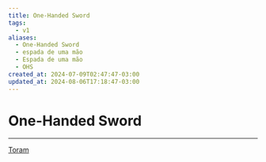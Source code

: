 ```yaml
---
title: One-Handed Sword
tags:
  - v1
aliases:
  - One-Handed Sword
  - espada de uma mão
  - Espada de uma mão
  - OHS
created_at: 2024-07-09T02:47:47-03:00
updated_at: 2024-08-06T17:18:47-03:00
---
```

# One-Handed Sword
---

[Toram](../../../../rascunhos/2024/07/2024-07-06-Toram.md)